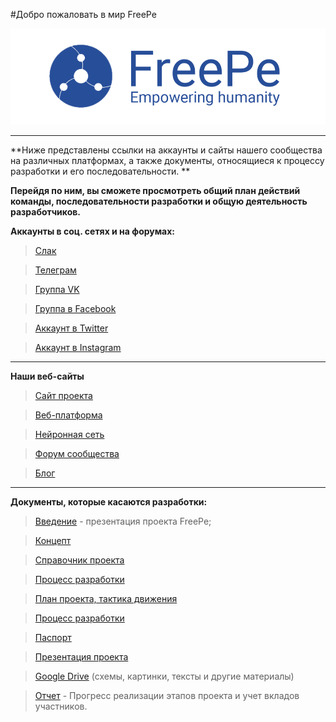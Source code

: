 #Добро пожаловать в мир FreePe 




![](logo.png)




---

**Ниже представлены ссылки на аккаунты и сайты нашего сообщества на различных платформах, а также документы, относящиеся к процессу разработки и его последовательности. **

**Перейдя по ним, вы сможете просмотреть общий план действий команды, последовательности разработки и общую деятельность разработчиков.**


**Аккаунты в соц. сетях и на форумах:**

> [Слак](https://freepe.slack.com/messages/@freepe/)

> [Телеграм](https://telegram.me/FreePe)

> [Группа VK]( https://vk.com/freepe_org)

> [Группа в Facebook](https://www.facebook.com/FreePe-project-1705439936387017/) 


> [Аккаунт в Twitter](https://twitter.com/_freepe)


> [Аккаунт в Instagram](https://www.instagram.com/thefreepe/)


---
**Наши веб-сайты**

> [Сайт проекта](http://freepe.org/)

> [Веб-платформа](http://freepe.io/)
 
> [Нейронная сеть](http://freepe.net/)

> [Форум сообщества](http://freepe.co/)

> [Блог](freepe.online)




---


**Документы, которые касаются разработки:**


> [Введение](https://goo.gl/bxv33W)  - презентация проекта FreePe;

> [Концепт](/concept.html)

> [Справочник проекта](https://freepe.info/)

> [Процесс разработки](https://pintask.me/board/vPsfuf2sawcaDyt6b)

> [План проекта, тактика движения](https://docs.google.com/document/d/1_hDmjx08lg2cCoeotdH0_NUG3NBoR0pVrTApEBAYYfM/edit?usp=sharing) 

> [Процесс разработки](https://docs.google.com/document/d/1XDXSa8o4oHrpqb6wYGIB9uT2oCLU_T30Lug_vMEBaiY/edit) 

> [Паспорт](https://docs.google.com/document/d/1GnrxdCtFMjPPS1eUxlDGbqEqOFm0PIk5tMNXN7Pmj38/edit?usp=sharing)

> [Презентация проекта](https://prezi.com/dhz0yujgcdhv/freepe-freedom-4-people/)

> [Google Drive](https://drive.google.com/open?id=0B9mbBuJnN6tcdS1VSFQ5dEhOdkU) (схемы, картинки, тексты и другие материалы)

> [Отчет](https://goo.gl/ArDg5z)  - Прогресс реализации этапов проекта и учет вкладов участников.



